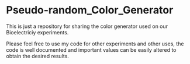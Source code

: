 # Pseudo-random_Color_Generator
This is just a repository for sharing the color generator used on our Bioelectriciy experiments.

Please feel free to use my code for other experiments and other uses, the code is well documented and important values can be easily altered to obtain the desired results.
